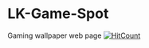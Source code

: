# LK-Game-Spot
Gaming wallpaper web page
[![HitCount](http://hits.dwyl.com/hashan99/LK-Game-Spot.svg)](http://hits.dwyl.com/hashan99/LK-Game-Spot)